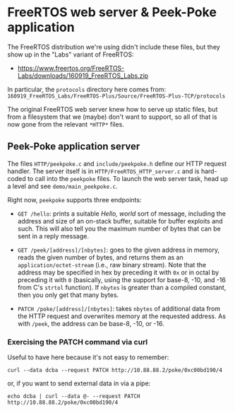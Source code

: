 # FreeRTOS web server & Peek-Poke application

The FreeRTOS distribution we're using didn't include these files, but
they show up in the "Labs" variant of FreeRTOS:

- https://www.freertos.org/FreeRTOS-Labs/downloads/160919_FreeRTOS_Labs.zip

In particular, the `protocols` directory here comes from:
`160919_FreeRTOS_Labs/FreeRTOS-Plus/Source/FreeRTOS-Plus-TCP/protocols`

The original FreeRTOS web server knew how to serve up static files, but from
a filesystem that we (maybe) don't want to support, so all of that is now
gone from the relevant `*HTTP*` files.

## Peek-Poke application server

The files `HTTP/peekpoke.c` and `include/peekpoke.h` define our HTTP request
handler. The server itself is in `HTTP/FreeRTOS_HTTP_server.c` and is
hard-coded to call into the `peekpoke` files.  To launch the web server
task, head up a level and see `demo/main_peekpoke.c`.

Right now, `peekpoke` supports three endpoints:

- `GET /hello`:  prints a suitable *Hello, world* sort of message, including the
  address and size of an on-stack buffer, suitable for buffer exploits and
  such. This will also tell you the maximum number of bytes that can be
  sent in a reply message.

- `GET /peek/[address]/[nbytes]`: goes to the given address in memory, reads
  the given number of bytes, and returns them as an
  `application/octet-stream` (i.e., raw binary stream). Note that the
  address may be specified in hex by preceding it with `0x` or in octal by
  preceding it with `0` (basically, using the support for base-8, -10, and
  -16 from C's `strtol` function). If `nbytes` is greater than a compiled
  constant, then you only get that many bytes.

- `PATCH /poke/[address]/[nbytes]`: takes `nbytes` of additional data from
  the HTTP request and overwrites memory at the requested address. As with
  `/peek`, the address can be base-8, -10, or -16.

### Exercising the PATCH command via curl

Useful to have here because it's not easy to remember:

`curl --data dcba --request PATCH http://10.88.88.2/poke/0xc00bd190/4`

or, if you want to send external data in via a pipe:

`echo dcba | curl --data @- --request PATCH http://10.88.88.2/poke/0xc00bd190/4`
